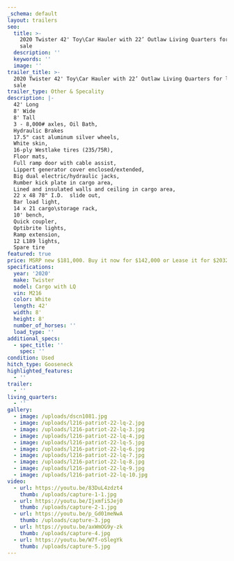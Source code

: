 ```yaml
---
_schema: default
layout: trailers
seo:
  title: >-
    2020 Twister 42' Toy\Car Hauler with 22’ Outlaw Living Quarters for lease or
    sale
  description: ''
  keywords: ''
  image: ''
trailer_title: >-
  2020 Twister 42' Toy\Car Hauler with 22’ Outlaw Living Quarters for lease or
  sale
trailer_type: Other & Specality
description: |-
  42' Long
  8' Wide
  8' Tall
  3 - 8,000# axles, Oil Bath, 
  Hydraulic Brakes
  17.5" cast aluminum silver wheels,
  White skin,
  16-ply Westlake tires (235/75R),
  Floor mats,
  Full ramp door with cable assist,
  Lippert generator cover enclosed/extended,
  Big dual electric/hydraulic jacks,
  Rumber kick plate in cargo area, 
  Lined and insulated walls and ceiling in cargo area,
  22 x 48 78" I.D.  slide out,
  Bar load light, 
  14 x 21 cargo\storage rack, 
  10' bench, 
  Quick coupler,
  Optibrite lights,
  Ramp extension,
  12 L189 lights, 
  Spare tire
featured: true
price: MSRP new $181,000. Buy it now for $142,000 or Lease it for $2032 a month!
specifications:
  year: '2020'
  make: Twister
  model: Cargo with LQ
  vin: M216
  color: White
  length: 42'
  width: 8'
  height: 8'
  number_of_horses: ''
  load_type: ''
additional_specs:
  - spec_title: ''
    spec: ''
condition: Used
hitch_type: Gooseneck
highlighted_features:
  - ''
trailer:
  - ''
living_quarters:
  - ''
gallery:
  - image: /uploads/dscn1081.jpg
  - image: /uploads/l216-patriot-22-lq-2.jpg
  - image: /uploads/l216-patriot-22-lq-3.jpg
  - image: /uploads/l216-patriot-22-lq-4.jpg
  - image: /uploads/l216-patriot-22-lq-5.jpg
  - image: /uploads/l216-patriot-22-lq-6.jpg
  - image: /uploads/l216-patriot-22-lq-7.jpg
  - image: /uploads/l216-patriot-22-lq-8.jpg
  - image: /uploads/l216-patriot-22-lq-9.jpg
  - image: /uploads/l216-patriot-22-lq-10.jpg
video:
  - url: https://youtu.be/83DuL4zdzt4
    thumb: /uploads/capture-1-1.jpg
  - url: https://youtu.be/IjxmfiSJej0
    thumb: /uploads/capture-2-1.jpg
  - url: https://youtu.be/p_Gd01meNwA
    thumb: /uploads/capture-3.jpg
  - url: https://youtu.be/axWmOG9y-zk
    thumb: /uploads/capture-4.jpg
  - url: https://youtu.be/W7f-oSlegYk
    thumb: /uploads/capture-5.jpg
---
```

